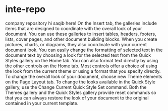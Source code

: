 # inte-repo
company repository
hi saqib here!
On the Insert tab, the galleries include items that are designed to coordinate with the overall look of your document. You can use these galleries to insert tables, headers, footers, lists, cover pages, and other document building blocks. When you create pictures, charts, or diagrams, they also coordinate with your current document look.
You can easily change the formatting of selected text in the document text by choosing a look for the selected text from the Quick Styles gallery on the Home tab. You can also format text directly by using the other controls on the Home tab. Most controls offer a choice of using the look from the current theme or using a format that you specify directly.
To change the overall look of your document, choose new Theme elements on the Page Layout tab. To change the looks available in the Quick Style gallery, use the Change Current Quick Style Set command. Both the Themes gallery and the Quick Styles gallery provide reset commands so that you can always restore the look of your document to the original contained in your current template.

